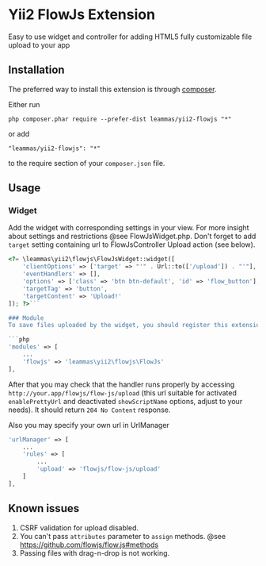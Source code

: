 Yii2 FlowJs Extension
=====================
Easy to use widget and controller for adding HTML5 fully customizable file upload to your app

Installation
------------

The preferred way to install this extension is through [composer](http://getcomposer.org/download/).

Either run

```
php composer.phar require --prefer-dist leammas/yii2-flowjs "*"
```

or add

```
"leammas/yii2-flowjs": "*"
```

to the require section of your `composer.json` file.


Usage
-----

### Widget
Add the widget with corresponding settings in your view. For more insight about settings and restrictions @see FlowJsWidget.php.
Don't forget to add `target` setting containing url to FlowJsController Upload action (see below).

```php
<?= \leammas\yii2\flowjs\FlowJsWidget::widget([
    'clientOptions' => ['target' => "'" . Url::to(['/upload']) . "'"],
    'eventHandlers' => [],
    'options' => ['class' => 'btn btn-default', 'id' => 'flow_button'],
    'targetTag' => 'button',
    'targetContent' => 'Upload!'
]); ?>```

### Module
To save files uploaded by the widget, you should register this extension as an application module in your web.php:

```php
'modules' => [
    ...
    'flowjs' => 'leammas\yii2\flowjs\FlowJs'
],
```

After that you may check that the handler runs properly by accessing `http://your.app/flowjs/flow-js/upload` (this url suitable for activated `enablePrettyUrl` and deactivated `showScriptName` options, adjust to your needs). It should return `204 No Content` response.

Also you may specify your own url in UrlManager

```php
'urlManager' => [
    ...
    'rules' => [
        ...
        'upload' => 'flowjs/flow-js/upload'
    ]
],
```

Known issues
------------

1. CSRF validation for upload disabled.
2. You can't pass `attributes` parameter to `assign` methods. @see https://github.com/flowjs/flow.js#methods
3. Passing files with drag-n-drop is not working.